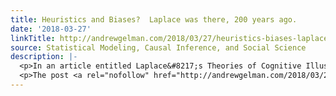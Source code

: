 ```yaml
---
title: Heuristics and Biases?  Laplace was there, 200 years ago.
date: '2018-03-27'
linkTitle: http://andrewgelman.com/2018/03/27/heuristics-biases-laplace-200-years-ago/
source: Statistical Modeling, Causal Inference, and Social Science
description: |-
  <p>In an article entitled Laplace&#8217;s Theories of Cognitive Illusions, Heuristics, and Biases, Josh &#8220;hot hand&#8221; Miller and I write: In his book from the early 1800s, Essai Philosophique sur les Probabilités, the mathematician Pierre-Simon de Laplace anticipated many ideas developed in the 1970s in cognitive psychology and behavioral economics, explaining human tendencies to deviate from [&#8230;]</p>
  <p>The post <a rel="nofollow" href="http://andrewgelman.com/2018/03/27/heuristics
---
```


